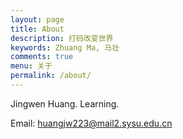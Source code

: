 ```yaml
---
layout: page
title: About
description: 打码改变世界
keywords: Zhuang Ma, 马壮
comments: true
menu: 关于
permalink: /about/
---
```


Jingwen Huang. Learning.



Email: huangjw223@mail2.sysu.edu.cn
